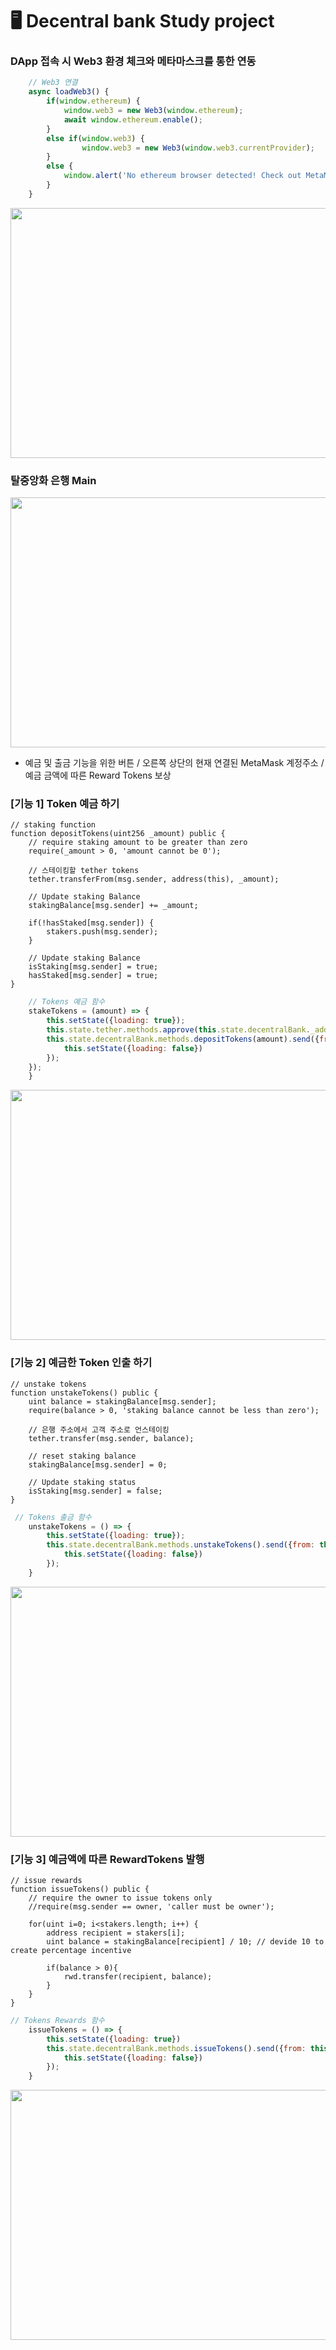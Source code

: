 # 🖥️ Decentral bank Study project

### DApp 접속 시 Web3 환경 체크와 메타마스크를 통한 연동

``` javascript
    // Web3 연결
    async loadWeb3() {
        if(window.ethereum) {
            window.web3 = new Web3(window.ethereum);
            await window.ethereum.enable();
        }
        else if(window.web3) {
                window.web3 = new Web3(window.web3.currentProvider);
        } 
        else {
            window.alert('No ethereum browser detected! Check out MetaMask!');
        }
    }
```

<p align='center'>
<img src='https://user-images.githubusercontent.com/79950091/184334161-6988da49-2548-4d8a-90bb-c7416a64eba3.png' width='650' height='400'>
</p>

### 탈중앙화 은행 Main 

<p align='center'>
<img src='https://user-images.githubusercontent.com/79950091/184335608-ff2faac0-7115-46a3-b856-0e6c027cb8ac.png' width='650' height='400'>
</p>
    
* 예금 및 출금 기능을 위한 버튼 / 오른쪽 상단의 현재 연결된 MetaMask 계정주소 / 예금 금액에 따른 Reward Tokens 보상

### [기능 1] Token 예금 하기

``` solidity
// staking function
function depositTokens(uint256 _amount) public {
    // require staking amount to be greater than zero
    require(_amount > 0, 'amount cannot be 0');

    // 스테이킹할 tether tokens
    tether.transferFrom(msg.sender, address(this), _amount);

    // Update staking Balance
    stakingBalance[msg.sender] += _amount;

    if(!hasStaked[msg.sender]) {
        stakers.push(msg.sender);
    }

    // Update staking Balance
    isStaking[msg.sender] = true;
    hasStaked[msg.sender] = true;
}
```

``` javascript
    // Tokens 예금 함수
    stakeTokens = (amount) => {
        this.setState({loading: true});
        this.state.tether.methods.approve(this.state.decentralBank._address, amount).send({from: this.state.account}).on('transactionHash', (hash) => {
        this.state.decentralBank.methods.depositTokens(amount).send({from: this.state.account}).on('transactionHash', (hash) => {
            this.setState({loading: false})
        });
    });
    }
```

<p align='center'>
<img src='https://user-images.githubusercontent.com/79950091/184348470-f7c76531-c509-4c4f-98a0-f604db4b44d4.gif' width='650' height='400'>
</p>

### [기능 2] 예금한 Token 인출 하기

``` solidity
// unstake tokens
function unstakeTokens() public {
    uint balance = stakingBalance[msg.sender];
    require(balance > 0, 'staking balance cannot be less than zero');

    // 은행 주소에서 고객 주소로 언스테이킹
    tether.transfer(msg.sender, balance);

    // reset staking balance
    stakingBalance[msg.sender] = 0;

    // Update staking status
    isStaking[msg.sender] = false;
}
```

``` javascript
 // Tokens 출금 함수
    unstakeTokens = () => {
        this.setState({loading: true});
        this.state.decentralBank.methods.unstakeTokens().send({from: this.state.account}).on('transactionHash', (hash) => {
            this.setState({loading: false})
        });
    }
```

<p align='center'>
<img src='https://user-images.githubusercontent.com/79950091/184348485-625ae28e-3e99-4857-9838-2656afb8c1fd.gif' width='650' height='400'>
</p>


### [기능 3] 예금액에 따른 RewardTokens 발행

``` solidity
// issue rewards
function issueTokens() public {
    // require the owner to issue tokens only
    //require(msg.sender == owner, 'caller must be owner');

    for(uint i=0; i<stakers.length; i++) {
        address recipient = stakers[i];
        uint balance = stakingBalance[recipient] / 10; // devide 10 to create percentage incentive
        
        if(balance > 0){
            rwd.transfer(recipient, balance);
        }
    }
}
```

``` javascript
// Tokens Rewards 함수
    issueTokens = () => {
        this.setState({loading: true})
        this.state.decentralBank.methods.issueTokens().send({from: this.state.account}).on('transactionHash', (hash) => {
            this.setState({loading: false})
        });
    }
```

<p align='center'>
<img src='https://user-images.githubusercontent.com/79950091/184348493-53e6e468-789b-47cc-a332-9ea3cc581d7e.gif' width='650' height='400'>
</p>






